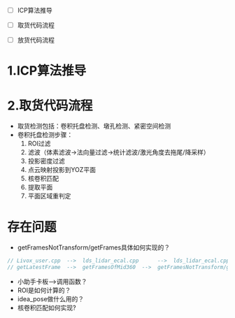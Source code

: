- [ ] ICP算法推导
- [ ] 取货代码流程
- [ ] 放货代码流程


# 1.ICP算法推导


# 2.取货代码流程

- 取货检测包括：卷积托盘检测、墩孔检测、紧密空间检测
- 卷积托盘检测步骤：
	1. ROI过滤
	2. 滤波（体素滤波->法向量过滤->统计滤波/激光角度去拖尾/降采样）
	3. 投影密度过滤
	4. 点云映射投影到YOZ平面
	5. 核卷积匹配
	6. 提取平面
	7. 平面区域重判定

# 存在问题

- getFramesNotTransform/getFrames具体如何实现的？
```cpp
// Livox_user.cpp  -->  lds_lidar_ecal.cpp      -->  lds_lidar_ecal.cpp
// getLatestFrame  -->  getFramesOfMid360  -->  getFramesNotTransform/getFrames
```
- 小助手卡板-->调用函数？
- ROI是如何计算的？
- idea_pose做什么用的？
- 核卷积匹配如何实现?